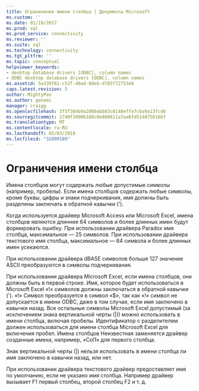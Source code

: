 ```yaml
---
title: Ограничения имени столбца | Документы Microsoft
ms.custom: ''
ms.date: 01/19/2017
ms.prod: sql
ms.prod_service: connectivity
ms.reviewer: ''
ms.suite: sql
ms.technology: connectivity
ms.tgt_pltfrm: ''
ms.topic: conceptual
helpviewer_keywords:
- desktop database drivers [ODBC], column names
- ODBC desktop database drivers [ODBC], column names
ms.assetid: 5a339f61-c52f-40ad-8deb-d785f72753d4
caps.latest.revision: 5
author: MightyPen
ms.author: genemi
manager: craigg
ms.openlocfilehash: 3f3f384b9a2080ab683c8148effe7c6a9a13fcd6
ms.sourcegitcommit: 1740f3090b168c0e809611a7aa6fd514075616bf
ms.translationtype: MT
ms.contentlocale: ru-RU
ms.lasthandoff: 05/03/2018
ms.locfileid: "32899189"
---
```

# <a name="column-name-limitations"></a>Ограничения имени столбца
Имена столбцов могут содержать любые допустимые символы (например, пробелы). Если имена столбцов содержать любые символы, кроме буквы, цифры и знаки подчеркивания, имя должны быть разделены заключать в обратной кавычки (').  
  
 Когда используется драйвер Microsoft Access или Microsoft Excel, имена столбцов являются длиннее 64 символов и более длинных имен будут формировать ошибку. При использовании драйвера Paradox имя столбца, максимальное — 25 символов. При использовании драйвера текстового имя столбца, максимальное — 64 символа и более длинных имен усекаются.  
  
 При использовании драйвера dBASE символов больше 127 значение ASCII преобразуются в символы подчеркивания.  
  
 При использовании драйвера Microsoft Excel, если имена столбцов, они должны быть в первой строке. Имя, которое будет использоваться в Microsoft Excel «!» символов должны заключаться в обратной кавычки ('). «!» Символ преобразуется в символ «$», так как «!» символ не допускается в имени ODBC, даже в том случае, если имя заключено в кавычки назад. Все остальные символы Microsoft Excel допустимый (за исключением знака вертикальной черты (&#124;)) можно использовать в имени столбца, включая пробелы. Идентификатор с разделителем должен использоваться для имени столбца Microsoft Excel для включения пробел. Имена столбцов Неизвестная заменяется драйвер созданные имена, например, «Col1» для первого столбца.  
  
 Знак вертикальной черты (&#124;) нельзя использовать в имени столбца ли имя заключено в кавычки назад, или нет.  
  
 При использовании драйвера текстового драйвер предоставляет имя по умолчанию, если не указано имя столбца. Например драйвер вызывает F1 первый столбец, второй столбец F2 и т. д.
